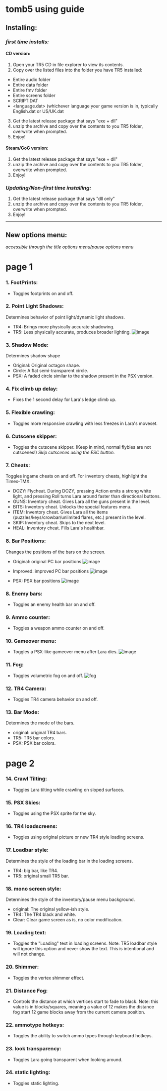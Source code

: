 # tomb5 using guide

## Installing:

### *first time installs:*
#### CD version:
1. Open your TR5 CD in file explorer to view its contents.
2. Copy over the listed files into the folder you have TR5 installed:
- Entire audio folder
- Entire data folder
- Entire fmv folder
- Entire screens folder
- SCRIPT.DAT
- <language.dat> (whichever language your game version is in, typically English.dat or US/UK.dat
3. Get the latest release package that says "exe + dll"
4. unzip the archive and copy over the contents to you TR5 folder, overwrite when prompted.
5. Enjoy!

#### Steam/GoG version:
1. Get the latest release package that says "exe + dll"
2. unzip the archive and copy over the contents to you TR5 folder, overwrite when prompted.
3. Enjoy!


### *Updating/Non-first time installing:*
1. Get the latest release package that says "dll only"
2. unzip the archive and copy over the contents to you TR5 folder, overwrite when prompted.
3. Enjoy!
------------------------

## New options menu:
*accessible through the title options menu/pause options menu*

# page 1

### 1. FootPrints:
- Toggles footprints on and off.

### 2. Point Light Shadows:
Determines behavior of point light/dynamic light shadows.

- TR4: Brings more physically accurate shadowing.
- TR5: Less physically accurate, produces broader lighting.
![image](https://user-images.githubusercontent.com/38836940/146661985-c9b02088-c853-4c46-85d4-6f430611eb8d.png)

### 3. Shadow Mode:
Determines shadow shape
- Original: Original octagon shape.
- Circle: A flat semi-transparent circle.
- PSX: A faded circle similar to the shadow present in the PSX version.

### 4. Fix climb up delay:
- Fixes the 1 second delay for Lara's ledge climb up.

### 5. Flexible crawling:
- Toggles more responsive crawling with less freezes in Lara's moveset.

### 6. Cutscene skipper:
- Toggles the cutscene skipper. (Keep in mind, normal flybies are not cutscenes!)
*Skip cutscenes using the ESC button.*

### 7. Cheats:
Toggles ingame cheats on and off.
For inventory cheats, highlight the Timex-TMX.

- DOZY: Flycheat. During DOZY, pressing Action emits a strong white light, and pressing Roll turns Lara around faster than directional buttons.
- GUNS: Inventory cheat. Gives Lara all the guns present in the level.
- BITS: Inventory cheat. Unlocks the special features menu.
- ITEM: Inventory cheat. Gives Lara all the items (puzzles/keys/crowbar/unlimited flares, etc.) present in the level.
- SKIP: Inventory cheat. Skips to the next level.
- HEAL: Inventory cheat. Fills Lara's healthbar.

### 8. Bar Positions:
Changes the positions of the bars on the screen.

- Original: original PC bar positions
![image](https://user-images.githubusercontent.com/38836940/146662315-f76eb6ba-9722-49c9-a5e6-9b4d015c9a75.png)

- Improved: improved PC bar positions
![image](https://user-images.githubusercontent.com/38836940/146662319-7af60ea0-8e03-4d96-8dc8-32beca624194.png)

- PSX: PSX bar positions
![image](https://user-images.githubusercontent.com/38836940/146662338-a02b2d65-b7f5-4a99-a23a-4772208bc900.png)

### 8. Enemy bars:
- Toggles an enemy health bar on and off.

### 9. Ammo counter:
- Toggles a weapon ammo counter on and off.

### 10. Gameover menu:
- Toggles a PSX-like gameover menu after Lara dies.
![image](https://user-images.githubusercontent.com/38836940/146662422-d20882ed-2276-4ebb-99d6-4c6c3d25477f.png)

### 11. Fog:
- Toggles volumetric fog on and off.
![fog](https://user-images.githubusercontent.com/38836940/146662639-09301530-241d-4ffa-88e5-31d6f02a2656.png)

### 12. TR4 Camera:
- Toggles TR4 camera behavior on and off.

### 13. Bar Mode:
Determines the mode of the bars.
- original: original TR4 bars.
- TR5: TR5 bar colors.
- PSX: PSX bar colors.

# page 2

### 14. Crawl Tilting:
- Toggles Lara tilting while crawling on sloped surfaces.

### 15. PSX Skies:
- Toggles using the PSX sprite for the sky.

### 16. TR4 loadscreens:
- Toggles using original picture or new TR4 style loading screens.

### 17. Loadbar style:
Determines the style of the loading bar in the loading screens.
- TR4: big bar, like TR4.
- TR5: original small TR5 bar.

### 18. mono screen style:
Determines the style of the inventory/pause menu background.
- original: The original yellow-ish style.
- TR4: The TR4 black and white.
- Clear: Clear game screen as is, no color modification.

### 19. Loading text:
- Toggles the "Loading" text in loading screens.
Note: TR5 loadbar style will ignore this option and never show the text. This is intentional and will not change.

### 20. Shimmer:
- Toggles the vertex shimmer effect.

### 21. Distance Fog:
- Controls the distance at which vertices start to fade to black.
Note: this value is in blocks/squares, meaning a value of 12 makes the distance fog start 12 game blocks away from the current camera position.

### 22. ammotype hotkeys:
- Toggles the ability to switch ammo types through keyboard hotkeys.

### 23. look transparency:
- Toggles Lara going transparent when looking around.

### 24. static lighting:
- Toggles static lighting.